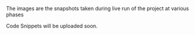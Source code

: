 The images are the snapshots taken during live run of the project at various phases

Code Snippets will be uploaded soon.
